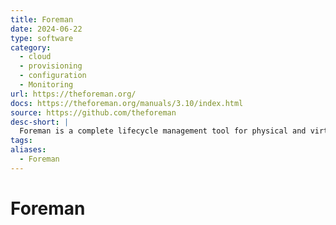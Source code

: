 ```yaml
---
title: Foreman
date: 2024-06-22
type: software
category:
  - cloud
  - provisioning
  - configuration
  - Monitoring
url: https://theforeman.org/
docs: https://theforeman.org/manuals/3.10/index.html
source: https://github.com/theforeman
desc-short: |
  Foreman is a complete lifecycle management tool for physical and virtual servers. We give system administrators the power to easily automate repetitive tasks, quickly deploy applications, and proactively manage servers, on-premise or in the cloud.
tags: 
aliases:
  - Foreman
---
```

# Foreman
